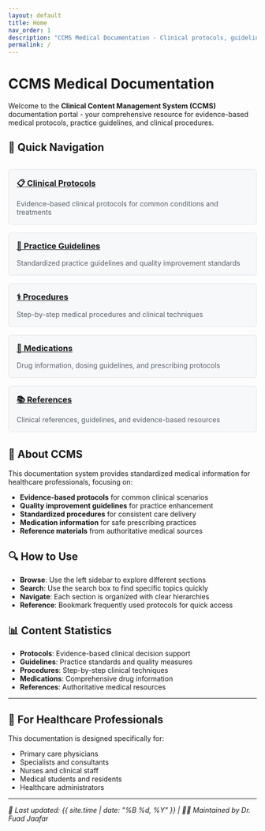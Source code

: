 ```yaml
---
layout: default
title: Home
nav_order: 1
description: "CCMS Medical Documentation - Clinical protocols, guidelines, and procedures for healthcare professionals"
permalink: /
---
```


# CCMS Medical Documentation

Welcome to the **Clinical Content Management System (CCMS)** documentation portal - your comprehensive resource for evidence-based medical protocols, practice guidelines, and clinical procedures.

## 🚀 Quick Navigation

<div class="grid-container">
  <div class="grid-item">
    <h3><a href="/ccms-wiki/protocols/">📋 Clinical Protocols</a></h3>
    <p>Evidence-based clinical protocols for common conditions and treatments</p>
  </div>
  
  <div class="grid-item">
    <h3><a href="/ccms-wiki/guidelines/">📄 Practice Guidelines</a></h3>
    <p>Standardized practice guidelines and quality improvement standards</p>
  </div>
  
  <div class="grid-item">
    <h3><a href="/ccms-wiki/procedures/">⚕️ Procedures</a></h3>
    <p>Step-by-step medical procedures and clinical techniques</p>
  </div>
  
  <div class="grid-item">
    <h3><a href="/ccms-wiki/medications/">💊 Medications</a></h3>
    <p>Drug information, dosing guidelines, and prescribing protocols</p>
  </div>
  
  <div class="grid-item">
    <h3><a href="/ccms-wiki/references/">📚 References</a></h3>
    <p>Clinical references, guidelines, and evidence-based resources</p>
  </div>
</div>

## 📖 About CCMS

This documentation system provides standardized medical information for healthcare professionals, focusing on:

- **Evidence-based protocols** for common clinical scenarios
- **Quality improvement guidelines** for practice enhancement  
- **Standardized procedures** for consistent care delivery
- **Medication information** for safe prescribing practices
- **Reference materials** from authoritative medical sources

## 🔍 How to Use

- **Browse**: Use the left sidebar to explore different sections
- **Search**: Use the search box to find specific topics quickly
- **Navigate**: Each section is organized with clear hierarchies
- **Reference**: Bookmark frequently used protocols for quick access

## 📊 Content Statistics

- **Protocols**: Evidence-based clinical decision support
- **Guidelines**: Practice standards and quality measures  
- **Procedures**: Step-by-step clinical techniques
- **Medications**: Comprehensive drug information
- **References**: Authoritative medical resources

---

## 🏥 For Healthcare Professionals

This documentation is designed specifically for:
- Primary care physicians
- Specialists and consultants
- Nurses and clinical staff
- Medical students and residents
- Healthcare administrators

---

*📅 Last updated: {{ site.time | date: "%B %d, %Y" }} | 👨‍⚕️ Maintained by Dr. Fuad Jaafar*

<style>
.grid-container {
  display: grid;
  grid-template-columns: repeat(auto-fit, minmax(300px, 1fr));
  gap: 1rem;
  margin: 2rem 0;
}

.grid-item {
  border: 1px solid #e1e4e8;
  border-radius: 6px;
  padding: 1rem;
  background-color: #f6f8fa;
}

.grid-item h3 {
  margin-top: 0;
  color: #0366d6;
}

.grid-item p {
  margin-bottom: 0;
  color: #586069;
}
</style>
